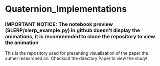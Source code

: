 ﻿# Quaternion_Implementations

### IMPORTANT NOTICE: The notebook preview (SLERP/slerp_example.py) in github doesn't display the animations, it is recommended to clone the repository to view the animation

This is the repository used for presenting visualization of the paper the auther researched on. Checkout the directory Paper to view the study!

